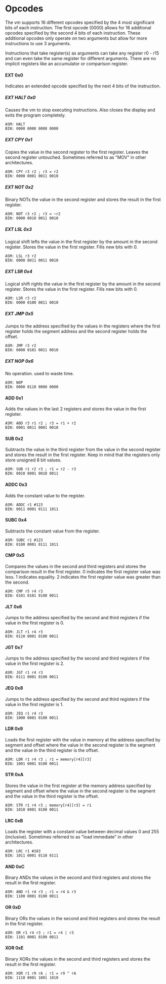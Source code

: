 # Opcodes
The vm supports 16 different opcodes specified by the 4 most significant bits of each instruction. The first opcode (0000) allows for 16 additional opcodes specified by the second 4 bits of each instruction. These additional opcodes only operate on two arguments but allow for more instructions to use 3 arguments.

Instructions that take register(s) as arguments can take any register r0 - r15 and can even take the same register for different arguments. There are no implicit registers like an accumulator or comparison register.

#### EXT 0x0
Indicates an extended opcode specified by the next 4 bits of the instruction.

##### EXT HALT 0x0
Causes the vm to stop executing instructions. Also closes the display and exits the program completely.

    ASM: HALT
    BIN: 0000 0000 0000 0000

##### EXT CPY 0x1
Copies the value in the second register to the first register. Leaves the second register untouched. Sometimes referred to as "MOV" in other architectures.

    ASM: CPY r3 r2 ; r3 = r2
    BIN: 0000 0001 0011 0010

##### EXT NOT 0x2
Binary NOTs the value in the second register and stores the result in the first register.

    ASM: NOT r3 r2 ; r3 = ~r2
    BIN: 0000 0010 0011 0010

##### EXT LSL 0x3
Logical shift lefts the value in the first register by the amount in the second register. Stores the value in the first register. Fills new bits with 0.

    ASM: LSL r3 r2
    BIN: 0000 0011 0011 0010

##### EXT LSR 0x4
Logical shift rights the value in the first register by the amount in the second register. Stores the value in the first register. Fills new bits with 0.

    ASM: LSR r3 r2
    BIN: 0000 0100 0011 0010

##### EXT JMP 0x5
Jumps to the address specified by the values in the registers where the first register holds the segment address and the second register holds the offset.

    ASM: JMP r3 r2
    BIN: 0000 0101 0011 0010

##### EXT NOP 0x6
No operation. used to waste time.

    ASM: NOP
    BIN: 0000 0110 0000 0000

#### ADD 0x1
Adds the values in the last 2 registers and stores the value in the first register.

    ASM: ADD r3 r1 r2 ; r3 = r1 + r2
    BIN: 0001 0011 0001 0010

#### SUB 0x2
Subtracts the value in the third register from the value in the second register and stores the result in the first register. Keep in mind that the registers only store unsigned 8 bit values.

    ASM: SUB r1 r2 r3 ; r1 = r2 - r3
    BIN: 0010 0001 0010 0011

#### ADDC 0x3
Adds the constant value to the register.

    ASM: ADDC r1 #123
    BIN: 0011 0001 0111 1011

#### SUBC 0x4
Subtracts the constant value from the register.

    ASM: SUBC r1 #123
    BIN: 0100 0001 0111 1011

#### CMP 0x5
Compares the values in the second and third registers and stores the comparison result in the first register. 0 indicates the first register value was less. 1 indicates equality. 2 indicates the first register value was greater than the second.

    ASM: CMP r5 r4 r3
    BIN: 0101 0101 0100 0011

#### JLT 0x6
Jumps to the address specified by the second and third registers if the value in the first register is 0.

    ASM: JLT r1 r4 r3
    BIN: 0110 0001 0100 0011

#### JGT 0x7
Jumps to the address specified by the second and third registers if the value in the first register is 2.

    ASM: JGT r1 r4 r3
    BIN: 0111 0001 0100 0011

#### JEQ 0x8
Jumps to the address specified by the second and third registers if the value in the first register is 1.

    ASM: JEQ r1 r4 r3
    BIN: 1000 0001 0100 0011

#### LDR 0x9
Loads the first register with the value in memory at the address specified by segment and offset where the value in the second register is the segment and the value in the third register is the offset.

    ASM: LDR r1 r4 r3 ; r1 = memory[r4][r3]
    BIN: 1001 0001 0100 0011

#### STR 0xA
Stores the value in the first register at the memory address specified by segment and offset where the value in the second register is the segment and the value in the third register is the offset.

    ASM: STR r1 r4 r3 ; memory[r4][r3] = r1
    BIN: 1010 0001 0100 0011

#### LRC 0xB
Loads the register with a constant value between decimal values 0 and 255 (inclusive). Sometimes referred to as "load immediate" in other architectures.

    ASM: LRC r1 #103
    BIN: 1011 0001 0110 0111

#### AND 0xC
Binary ANDs the values in the second and third registers and stores the result in the first register.

    ASM: AND r1 r4 r3 ; r1 = r4 & r3
    BIN: 1100 0001 0100 0011

#### OR 0xD
Binary ORs the values in the second and third registers and stores the result in the first register.

    ASM: OR r1 r4 r3 ; r1 = r4 | r3
    BIN: 1101 0001 0100 0011

#### XOR 0xE
Binary XORs the values in the second and third registers and stores the result in the first register.

    ASM: XOR r1 r9 rA ; r1 = r9 ^ rA
    BIN: 1110 0001 1001 1010

